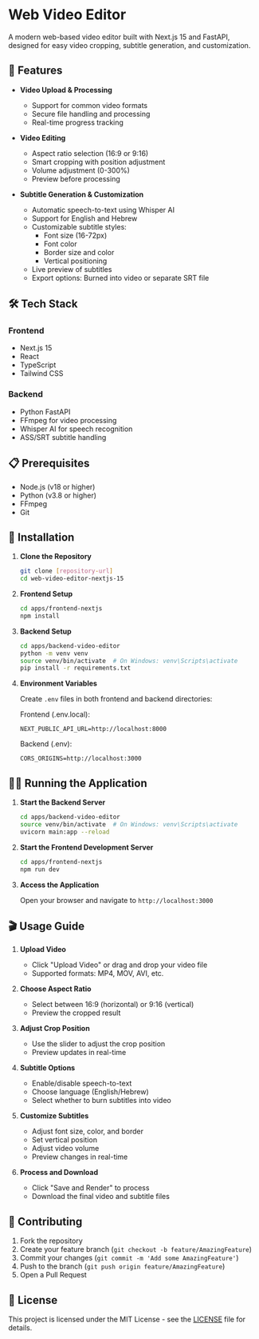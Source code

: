 # Web Video Editor

A modern web-based video editor built with Next.js 15 and FastAPI, designed for easy video cropping, subtitle generation, and customization.

## 🎥 Features

- **Video Upload & Processing**

  - Support for common video formats
  - Secure file handling and processing
  - Real-time progress tracking

- **Video Editing**

  - Aspect ratio selection (16:9 or 9:16)
  - Smart cropping with position adjustment
  - Volume adjustment (0-300%)
  - Preview before processing

- **Subtitle Generation & Customization**
  - Automatic speech-to-text using Whisper AI
  - Support for English and Hebrew
  - Customizable subtitle styles:
    - Font size (16-72px)
    - Font color
    - Border size and color
    - Vertical positioning
  - Live preview of subtitles
  - Export options: Burned into video or separate SRT file

## 🛠️ Tech Stack

### Frontend

- Next.js 15
- React
- TypeScript
- Tailwind CSS

### Backend

- Python FastAPI
- FFmpeg for video processing
- Whisper AI for speech recognition
- ASS/SRT subtitle handling

## 📋 Prerequisites

- Node.js (v18 or higher)
- Python (v3.8 or higher)
- FFmpeg
- Git

## 🚀 Installation

1. **Clone the Repository**

   ```bash
   git clone [repository-url]
   cd web-video-editor-nextjs-15
   ```

2. **Frontend Setup**

   ```bash
   cd apps/frontend-nextjs
   npm install
   ```

3. **Backend Setup**

   ```bash
   cd apps/backend-video-editor
   python -m venv venv
   source venv/bin/activate  # On Windows: venv\Scripts\activate
   pip install -r requirements.txt
   ```

4. **Environment Variables**

   Create `.env` files in both frontend and backend directories:

   Frontend (.env.local):

   ```
   NEXT_PUBLIC_API_URL=http://localhost:8000
   ```

   Backend (.env):

   ```
   CORS_ORIGINS=http://localhost:3000
   ```

## 🏃‍♂️ Running the Application

1. **Start the Backend Server**

   ```bash
   cd apps/backend-video-editor
   source venv/bin/activate  # On Windows: venv\Scripts\activate
   uvicorn main:app --reload
   ```

2. **Start the Frontend Development Server**

   ```bash
   cd apps/frontend-nextjs
   npm run dev
   ```

3. **Access the Application**

   Open your browser and navigate to `http://localhost:3000`

## 🎬 Usage Guide

1. **Upload Video**

   - Click "Upload Video" or drag and drop your video file
   - Supported formats: MP4, MOV, AVI, etc.

2. **Choose Aspect Ratio**

   - Select between 16:9 (horizontal) or 9:16 (vertical)
   - Preview the cropped result

3. **Adjust Crop Position**

   - Use the slider to adjust the crop position
   - Preview updates in real-time

4. **Subtitle Options**

   - Enable/disable speech-to-text
   - Choose language (English/Hebrew)
   - Select whether to burn subtitles into video

5. **Customize Subtitles**

   - Adjust font size, color, and border
   - Set vertical position
   - Adjust video volume
   - Preview changes in real-time

6. **Process and Download**
   - Click "Save and Render" to process
   - Download the final video and subtitle files

## 🤝 Contributing

1. Fork the repository
2. Create your feature branch (`git checkout -b feature/AmazingFeature`)
3. Commit your changes (`git commit -m 'Add some AmazingFeature'`)
4. Push to the branch (`git push origin feature/AmazingFeature`)
5. Open a Pull Request

## 📝 License

This project is licensed under the MIT License - see the [LICENSE](LICENSE) file for details.
